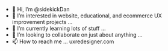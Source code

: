- 👋 Hi, I’m @sidekickDan
- 👀 I’m interested in website, educational, and ecommerce UX improvement projects ...
- 🌱 I’m currently learning lots of stuff ...
- 💞️ I’m looking to collaborate on just about anything ...
- 📫 How to reach me ... uxredesigner.com
